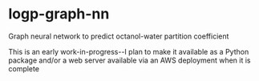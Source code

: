 # logp-graph-nn
Graph neural network to predict octanol-water partition coefficient

This is an early work-in-progress--I plan to make it available as a Python package and/or a web server available via an AWS deployment when it is complete
